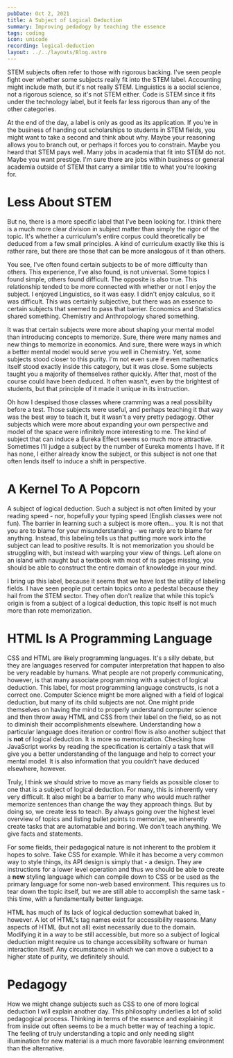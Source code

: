 ```yaml
---
pubDate: Oct 2, 2021
title: A Subject of Logical Deduction
summary: Improving pedadogy by teaching the essence
tags: coding
icon: unicode
recording: logical-deduction
layout: ../../layouts/Blog.astro
---
```


STEM subjects often refer to those with rigorous backing. I've seen people fight over whether some subjects really fit into the STEM label. Accounting might include math, but it's not really STEM. Linguistics is a social science, not a rigorous science, so it's not STEM either. Code is STEM since it fits under the technology label, but it feels far less rigorous than any of the other categories.

At the end of the day, a label is only as good as its application. If you're in the business of handing out scholarships to students in STEM fields, you might want to take a second and think about why. Maybe your reasoning allows you to branch out, or perhaps it forces you to constrain. Maybe you heard that STEM pays well. Many jobs in academia that fit into STEM do not. Maybe you want prestige. I'm sure there are jobs within business or general academia outside of STEM that carry a similar title to what you're looking for.

# Less About STEM
But no, there is a more specific label that I've been looking for. I think there is a much more clear division in subject matter than simply the rigor of the topic. It's whether a curriculum's entire corpus could theoretically be deduced from a few small principles. A kind of curriculum exactly like this is rather rare, but there are those that can be more analogous of it than others.

You see, I've often found certain subjects to be of more difficulty than others. This experience, I've also found, is not universal. Some topics I found simple, others found difficult. The opposite is also true. This relationship tended to be more connected with whether or not I enjoy the subject. I enjoyed Linguistics, so it was easy. I didn't enjoy calculus, so it was difficult. This was certainly subjective, but there was an essence to certain subjects that seemed to pass that barrier. Economics and Statistics shared something. Chemistry and Anthropology shared something.

It was that certain subjects were more about shaping your mental model than introducing concepts to memorize. Sure, there were many names and new things to memorize in economics. And sure, there were ways in which a better mental model would serve you well in Chemistry. Yet, some subjects stood closer to this purity. I'm not even sure if even mathematics itself stood exactly inside this category, but it was close. Some subjects taught you a majority of themselves rather quickly. After that, most of the course could have been deduced. It often wasn't, even by the brightest of students, but that principle of it made it unique in its instruction.

Oh how I despised those classes where cramming was a real possibility before a test. Those subjects were useful, and perhaps teaching it that way was the best way to teach it, but it wasn't a very pretty pedagogy. Other subjects which were more about expanding your own perspective and model of the space were infinitely more interesting to me. The kind of subject that can induce a Eureka Effect seems so much more attractive. Sometimes I’ll judge a subject by the number of Eureka moments I have. If it has none, I either already know the subject, or this subject is not one that often lends itself to induce a shift in perspective.

# A Kernel To A Popcorn
A subject of logical deduction. Such a subject is not often limited by your reading speed - nor, hopefully your typing speed (English classes were not fun). The barrier in learning such a subject is more often... you. It is not that you are to blame for your misunderstanding - we rarely are to blame for anything. Instead, this labeling tells us that putting more work into the subject can lead to positive results. It is not memorization you should be struggling with, but instead with warping your view of things. Left alone on an island with naught but a textbook with most of its pages missing, you should be able to construct the entire domain of knowledge in your mind.

I bring up this label, because it seems that we have lost the utility of labeling fields. I have seen people put certain topics onto a pedestal because they hail from the STEM sector. They often don't realize that while this topic’s origin is from a subject of a logical deduction, this topic itself is not much more than rote memorization.

# HTML Is A Programming Language
CSS and HTML are likely programming languages. It's a silly debate, but they are languages reserved for computer interpretation that happen to also be very readable by humans. What people are not properly communicating, however, is that many associate programming with a subject of logical deduction. This label, for most programming language constructs, is not a correct one. Computer Science might be more aligned with a field of logical deduction, but many of its child subjects are not. One might pride themselves on having the mind to properly understand computer science and then throw away HTML and CSS from their label on the field, so as not to diminish their accomplishments elsewhere. Understanding how a particular language does iteration or control flow is also another subject that is **not** of logical deduction. It is more so memorization. Checking how JavaScript works by reading the specification is certainly a task that will give you a better understanding of the language and help to correct your mental model. It is also information that you couldn’t have deduced elsewhere, however.

Truly, I think we should strive to move as many fields as possible closer to one that is a subject of logical deduction. For many, this is inherently very very difficult. It also might be a barrier to many who would much rather memorize sentences than change the way they approach things. But by doing so, we create less to teach. By always going over the highest level overview of topics and listing bullet points to memorize, we inherently create tasks that are automatable and boring. We don’t teach anything. We give facts and statements.

For some fields, their pedagogical nature is not inherent to the problem it hopes to solve. Take CSS for example. While it has become a very common way to style things, its API design is simply that - a design. They are instructions for a lower level operation and thus we should be able to create a **new** styling language which can compile down to CSS or be used as the primary language for some non-web based environment. This requires us to tear down the topic itself, but we are still able to accomplish the same task - this time, with a fundamentally better language. 

HTML has much of its lack of logical deduction somewhat baked in, however. A lot of HTML's tag names exist for accessibility reasons. Many aspects of HTML (but not all) exist necessarily due to the domain. Modifying it in a way to be still accessible, but more so a subject of logical deduction might require us to change accessibility software or human interaction itself. Any circumstance in which we can move a subject to a higher state of purity, we definitely should.

# Pedagogy

How we might change subjects such as CSS to one of more logical deduction I will explain another day. This philosophy underlies a lot of solid pedagogical process. Thinking in terms of the essence and explaining it from inside out often seems to be a much better way of teaching a topic. The feeling of truly understanding a topic and only needing slight illumination for new material is a much more favorable learning environment than the alternative.
